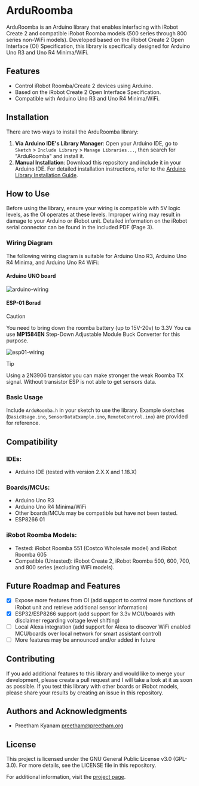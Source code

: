 # ArduRoomba

ArduRoomba is an Arduino library that enables interfacing with iRobot Create 2 and compatible iRobot Roomba models (500 series through 800 series non-WiFi models). Developed based on the iRobot Create 2 Open Interface (OI) Specification, this library is specifically designed for Arduino Uno R3 and Uno R4 Minima/WiFi.

## Features
- Control iRobot Roomba/Create 2 devices using Arduino.
- Based on the iRobot Create 2 Open Interface Specification.
- Compatible with Arduino Uno R3 and Uno R4 Minima/WiFi.

## Installation
There are two ways to install the ArduRoomba library:
1. **Via Arduino IDE's Library Manager**: Open your Arduino IDE, go to `Sketch` > `Include Library` > `Manage Libraries...`, then search for "ArduRoomba" and install it.
2. **Manual Installation**: Download this repository and include it in your Arduino IDE. For detailed installation instructions, refer to the [Arduino Library Installation Guide](https://www.arduino.cc/en/guide/libraries).

## How to Use
Before using the library, ensure your wiring is compatible with 5V logic levels, as the OI operates at these levels. Improper wiring may result in damage to your Arduino or iRobot unit. Detailed information on the iRobot serial connector can be found in the included PDF (Page 3).

### Wiring Diagram
The following wiring diagram is suitable for Arduino Uno R3, Arduino Uno R4 Minima, and Arduino Uno R4 WiFi:

#### Arduino UNO board

![arduino-wiring](https://github.com/pkyanam/ArduRoomba/assets/37784174/cb9dd879-04ae-4499-ab68-aed5dfe68eef)

#### ESP-01 Borad

> [!CAUTION]
> You need to bring down the roomba battery (up to 15V-20v) to 3.3V
> You ca use  **MP1584EN** Step-Down Adjustable Module Buck Converter for this purpose.


![esp01-wiring](https://raw.githubusercontent.com/oRiamn/ArduRoomba/acb016d59402e8e8f6d7e850406103f35f47a27d/docs/esp01-wiring.png)


> [!TIP]
> Using a 2N3906 transistor you can make stronger the weak Roomba TX signal.
> Without transistor ESP is not able to get sensors data.

### Basic Usage
Include `ArduRoomba.h` in your sketch to use the library. Example sketches (`BasicUsage.ino`, `SensorDataExample.ino`, `RemoteControl.ino`) are provided for reference.

## Compatibility
### IDEs:
- Arduino IDE (tested with version 2.X.X and 1.18.X)

### Boards/MCUs:
- Arduino Uno R3
- Arduino Uno R4 Minima/WiFi
- Other boards/MCUs may be compatible but have not been tested.
- ESP8266 01

### iRobot Roomba Models:
- Tested: iRobot Roomba 551 (Costco Wholesale model) and iRobot Roomba 605
- Compatible (Untested): iRobot Create 2, iRobot Roomba 500, 600, 700, and 800 series (excluding WiFi models).

## Future Roadmap and Features
- [x] Expose more features from OI (add support to control more functions of iRobot unit and retrieve additional sensor information)
- [x] ESP32/ESP8266 support (add support for 3.3v MCU/boards with disclaimer regarding voltage level shifting)
- [ ] Local Alexa integration (add support for Alexa to discover WiFi enabled MCU/boards over local network for smart assistant control)
- [ ] More features may be announced and/or added in future

## Contributing
If you add additional features to this library and would like to merge your development, please create a pull request and I will take a look at it as soon as possible. If you test this library with other boards or iRobot models, please share your results by creating an issue in this repository.

## Authors and Acknowledgments
- Preetham Kyanam <preetham@preetham.org>

## License
This project is licensed under the GNU General Public License v3.0 (GPL-3.0). For more details, see the LICENSE file in this repository.

For additional information, visit the [project page](https://github.com/pkyanam/ArduRoomba).
